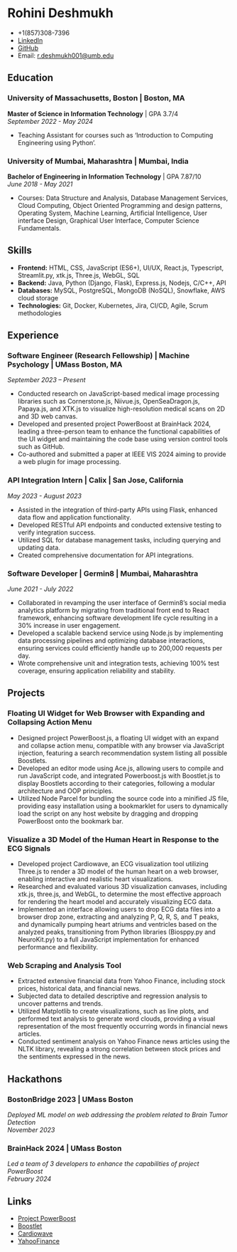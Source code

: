 # Rohini Deshmukh

- +1(857)308-7396
- [LinkedIn](https://www.linkedin.com/in/rohinideshmukh/)
- [GitHub](https://github.com/RohiniDeshmukh)
- Email: r.deshmukh001@umb.edu

## Education

### University of Massachusetts, Boston | Boston, MA
**Master of Science in Information Technology** | GPA 3.7/4  
*September 2022 - May 2024*  
- Teaching Assistant for courses such as ‘Introduction to Computing Engineering using Python’.

### University of Mumbai, Maharashtra | Mumbai, India
**Bachelor of Engineering in Information Technology** | GPA 7.87/10  
*June 2018 - May 2021*  
- Courses: Data Structure and Analysis, Database Management Services, Cloud Computing, Object Oriented Programming and design patterns, Operating System, Machine Learning, Artificial Intelligence, User interface Design, Graphical User Interface, Computer Science Fundamentals.

## Skills

- **Frontend:** HTML, CSS, JavaScript (ES6+), UI/UX, React.js, Typescript, Streamlit.py, xtk.js, Three.js, WebGL, SQL
- **Backend:** Java, Python (Django, Flask), Express.js, Nodejs, C/C++, API
- **Databases:** MySQL, PostgreSQL, MongoDB (NoSQL), Snowflake, AWS cloud storage
- **Technologies:** Git, Docker, Kubernetes, Jira, CI/CD, Agile, Scrum methodologies

## Experience

### Software Engineer (Research Fellowship) | Machine Psychology | UMass Boston, MA
*September 2023 – Present*  
- Conducted research on JavaScript-based medical image processing libraries such as Cornerstone.js, Niivue.js, OpenSeaDragon.js, Papaya.js, and XTK.js to visualize high-resolution medical scans on 2D and 3D web canvas.
- Developed and presented project PowerBoost at BrainHack 2024, leading a three-person team to enhance the functional capabilities of the UI widget and maintaining the code base using version control tools such as GitHub.
- Co-authored and submitted a paper at IEEE VIS 2024 aiming to provide a web plugin for image processing.

### API Integration Intern | Calix | San Jose, California
*May 2023 - August 2023*  
- Assisted in the integration of third-party APIs using Flask, enhanced data flow and application functionality.
- Developed RESTful API endpoints and conducted extensive testing to verify integration success.
- Utilized SQL for database management tasks, including querying and updating data.
- Created comprehensive documentation for API integrations.

### Software Developer | Germin8 | Mumbai, Maharashtra
*June 2021 - July 2022*  
- Collaborated in revamping the user interface of Germin8’s social media analytics platform by migrating from traditional front end to React framework, enhancing software development life cycle resulting in a 30% increase in user engagement.
- Developed a scalable backend service using Node.js by implementing data processing pipelines and optimizing database interactions, ensuring services could efficiently handle up to 200,000 requests per day.
- Wrote comprehensive unit and integration tests, achieving 100% test coverage, ensuring application reliability and stability.

## Projects

### Floating UI Widget for Web Browser with Expanding and Collapsing Action Menu
- Designed project PowerBoost.js, a floating UI widget with an expand and collapse action menu, compatible with any browser via JavaScript injection, featuring a search recommendation system listing all possible Boostlets.
- Developed an editor mode using Ace.js, allowing users to compile and run JavaScript code, and integrated Powerboost.js with Boostlet.js to display Boostlets according to their categories, following a modular architecture and OOP principles.
- Utilized Node Parcel for bundling the source code into a minified JS file, providing easy installation using a bookmarklet for users to dynamically load the script on any host website by dragging and dropping PowerBoost onto the bookmark bar.

### Visualize a 3D Model of the Human Heart in Response to the ECG Signals
- Developed project Cardiowave, an ECG visualization tool utilizing Three.js to render a 3D model of the human heart on a web browser, enabling interactive and realistic heart visualizations.
- Researched and evaluated various 3D visualization canvases, including xtk.js, three.js, and WebGL, to determine the most effective approach for rendering the heart model and accurately visualizing ECG data.
- Implemented an interface allowing users to drop ECG data files into a browser drop zone, extracting and analyzing P, Q, R, S, and T peaks, and dynamically pumping heart atriums and ventricles based on the analyzed peaks, transitioning from Python libraries (Biosppy.py and NeuroKit.py) to a full JavaScript implementation for enhanced performance and flexibility.

### Web Scraping and Analysis Tool
- Extracted extensive financial data from Yahoo Finance, including stock prices, historical data, and financial news.
- Subjected data to detailed descriptive and regression analysis to uncover patterns and trends.
- Utilized Matplotlib to create visualizations, such as line plots, and performed text analysis to generate word clouds, providing a visual representation of the most frequently occurring words in financial news articles.
- Conducted sentiment analysis on Yahoo Finance news articles using the NLTK library, revealing a strong correlation between stock prices and the sentiments expressed in the news.

## Hackathons

### BostonBridge 2023 | UMass Boston
*Deployed ML model on web addressing the problem related to Brain Tumor Detection*  
*November 2023*

### BrainHack 2024 | UMass Boston
*Led a team of 3 developers to enhance the capabilities of project PowerBoost*  
*February 2024*

## Links
- [Project PowerBoost](https://github.com/RohiniDeshmukh/powerboost)
- [Boostlet](https://github.com/mpsych/boostlet)
- [Cardiowave](https://github.com/RohiniDeshmukh/Cardiowave)
- [YahooFinance](https://github.com/RohiniDeshmukh/YahooFinance)
